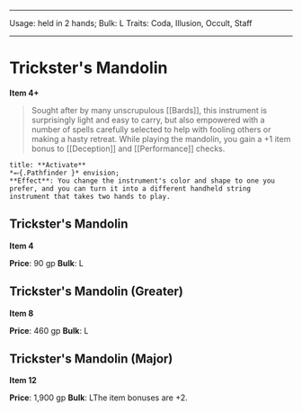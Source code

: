 
---
Usage: held in 2 hands;
Bulk: L
Traits: Coda, Illusion, Occult, Staff

---

# Trickster's Mandolin

**Item 4+**

> Sought after by many unscrupulous [[Bards]], this instrument is surprisingly light and easy to carry, but also empowered with a number of spells carefully selected to help with fooling others or making a hasty retreat. While playing the mandolin, you gain a +1 item bonus to [[Deception]] and [[Performance]] checks.

```ad-embed-ability
title: **Activate**
*⬻{.Pathfinder }* envision; 
**Effect**: You change the instrument's color and shape to one you prefer, and you can turn it into a different handheld string instrument that takes two hands to play.

```

## Trickster's Mandolin

**Item 4**

**Price**: 90 gp
**Bulk**: L

## Trickster's Mandolin (Greater)

**Item 8**

**Price**: 460 gp
**Bulk**: L

## Trickster's Mandolin (Major)

**Item 12**

**Price**: 1,900 gp
**Bulk**: LThe item bonuses are +2.
